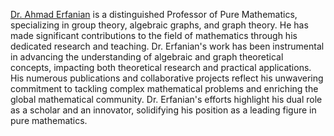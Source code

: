 [Dr. Ahmad Erfanian](https://prof.um.ac.ir/erfanian/) is a distinguished Professor of Pure Mathematics, specializing in group theory, algebraic graphs, and graph theory. He has made significant contributions to the field of mathematics through his dedicated research and teaching. Dr. Erfanian's work has been instrumental in advancing the understanding of algebraic and graph theoretical concepts, impacting both theoretical research and practical applications. His numerous publications and collaborative projects reflect his unwavering commitment to tackling complex mathematical problems and enriching the global mathematical community. Dr. Erfanian's efforts highlight his dual role as a scholar and an innovator, solidifying his position as a leading figure in pure mathematics.
